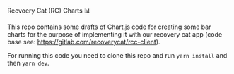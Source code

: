Recvoery Cat (RC) Charts 📊

This repo contains some drafts of Chart.js code for creating some bar charts for the purpose of implementing it with our recovery cat app (code base see: https://gitlab.com/recoverycat/rcc-client). 

For running this code you need to clone this repo and run `yarn install` and then `yarn dev`. 
